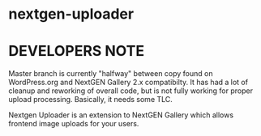 nextgen-uploader
=======================

# DEVELOPERS NOTE

Master branch is currently "halfway" between copy found on WordPress.org and NextGEN Gallery 2.x compatibilty. It has had a lot of cleanup and reworking of overall code, but is not fully working for proper upload processing. Basically, it needs some TLC.

Nextgen Uploader is an extension to NextGEN Gallery which allows frontend image uploads for your users. 
